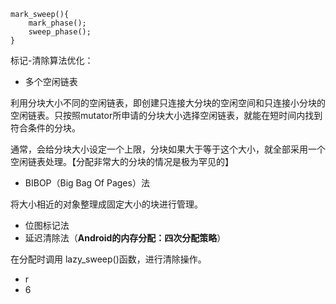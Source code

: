 ```
mark_sweep(){
    mark_phase();
    sweep_phase();
}
```

标记-清除算法优化：

* 多个空闲链表

利用分块大小不同的空闲链表，即创建只连接大分块的空闲空间和只连接小分块的空闲链表。只按照mutator所申请的分块大小选择空闲链表，就能在短时间内找到符合条件的分块。

通常，会给分块大小设定一个上限，分块如果大于等于这个大小，就全部采用一个空闲链表处理。【分配非常大的分块的情况是极为罕见的】

* BIBOP（Big Bag Of Pages）法

将大小相近的对象整理成固定大小的块进行管理。

* 位图标记法
* 延迟清除法（**Android的内存分配：四次分配策略**）

在分配时调用 lazy\_sweep\(\)函数，进行清除操作。

* r
* 6



